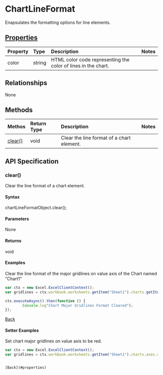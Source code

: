 # ChartLineFormat

Enapsulates the formatting options for line elements.

## [Properties](#setter-examples)
| Property       | Type    |Description|Notes |
|:---------------|:--------|:----------|:-----|
|color|string|HTML color code representing the color of lines in the chart.||

## Relationships
None

## Methods
| Methos           | Return Type    |Description|Notes |
|:---------------|:--------|:----------|:-----|
|[clear()](#clear)|void|Clear the line format of a chart element.||

## API Specification

### clear()
Clear the line format of a chart element.

#### Syntax
chartLineFormatObject.clear();

#### Parameters
None

#### Returns
void

#### Examples

Clear the line format of the major gridlines on value axis of the Chart named "Chart1"

```js
var ctx = new Excel.ExcelClientContext();
var gridlines = ctx.workbook.worksheets.getItem("Sheet1").charts.getItem("Chart1").axes.valueaxis.majorGridlines;	

ctx.executeAsync().then(function () {
		Console.log"Chart Major Gridlines Format Cleared");
});
```

[Back](#methods)

#### Setter Examples

Set chart major gridlines on value axis to be red.
```js
var ctx = new Excel.ExcelClientContext();
var gridlines = ctx.workbook.worksheets.getItem("Sheet1").charts.axes.valueaxis.majorGridlines;


[Back](#properties)
